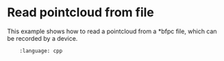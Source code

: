 # Read pointcloud from file

This example shows how to read a pointcloud from a *bfpc file, which can be recorded by a device.

```.. literalinclude:: main.cpp
    :language: cpp
```
